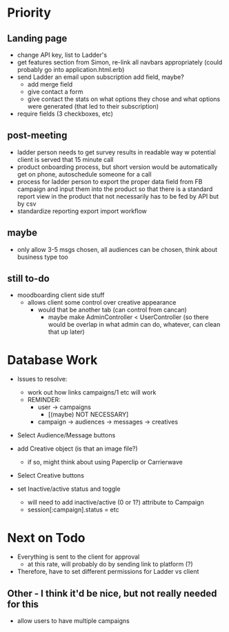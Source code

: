 # Priority
## Landing page
- change API key, list to Ladder's
- get features section from Simon, re-link all navbars appropriately (could probably go into application.html.erb)
- send Ladder an email upon subscription add field, maybe?
  - add merge field
  - give contact a form
  - give contact the stats on what options they chose and what options were generated (that led to their subscription)
- require fields (3 checkboxes, etc)

## post-meeting
- ladder person needs to get survey results in readable way w potential client is served that 15 minute call 
- product onboarding process, but short version would be automatically get on phone, autoschedule someone for a call
- process for ladder person to export the proper data field from FB campaign and input them into the product so that there is a standard report view in the product that not necessarily has to be fed by API but by csv
- standardize reporting export import workflow

## maybe
- only allow 3-5 msgs chosen, all audiences can be chosen, think about business type too

## still to-do
- moodboarding client side stuff
  - allows client some control over creative appearance
    - would that be another tab (can control from cancan)
      - maybe make AdminController < UserController (so there would be overlap in what admin can do, whatever, can clean that up later)

# Database Work

- Issues to resolve: 
  - work out how links campaigns/1 etc will work
  - REMINDER:
    - user -> campaigns
      - [(maybe) NOT NECESSARY]
    - campaign -> audiences
               -> messages
               -> creatives

- Select Audience/Message buttons

- add Creative object (is that an image file?)
  - if so, might think about using Paperclip or Carrierwave
- Select Creative buttons

- set Inactive/active status and toggle
  - will need to add inactive/active (0 or 1?) attribute to Campaign
  - session[:campaign].status = etc

# Next on Todo

- Everything is sent to the client for approval
  - at this rate, will probably do by sending link to platform (?)
- Therefore, have to set different permissions for Ladder vs client

## Other - I think it'd be nice, but not really needed for this

- allow users to have multiple campaigns
